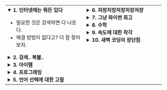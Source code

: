 <table width="100%" style="table-layout: fixed;">
  <tr>
    <td valign="top" style="width: 50%; padding-right: 10px; vertical-align: top;">

<details open>
<summary><strong>1. 인터넷에는 뭐든 있다</strong></summary>

- 필요한 것은 검색하면 다 나온다.  
- 해결 방법이 없다고? 더 잘 찾아보자.

</details>

<details>
<summary><strong>2. 검색.. 복붙..</strong></summary>

- **Ctrl + C, Ctrl + V** 활용하기 (복붙은 생명)  
- 영화 속 해킹, 개발은 **환상**  
- 현실의 개발은 **복붙과 검색**  
- 직접 해결하지 말고, 검색하기  
- 구글도 검색하면서 만들었다

</details>

<details>
<summary><strong>3. 아이템</strong></summary>

- **포션과 식량** (체력과 정신력 유지 필수)  
- **노래** (코딩할 때 분위기 메이커)

</details>

<details>
<summary><strong>4. 프로그래밍</strong></summary>

- 처음 시작하면 **C, C++ 먼저 배우기**  
- 열정이 있을 때 어려운 것을 배워야 한다

</details>

<details>
<summary><strong>5. 언어 선택에 대한 고찰</strong></summary>

- 속도 빠른 C++, 자료 많은 Java?  
- 이럴 땐 한마디: **"굳이?"**

</details>

</td>
<td valign="top" style="width: 50%; padding-left: 10px; vertical-align: top;">

<details>
<summary><strong>6. 저장저장저장저장저장</strong></summary>

- **Ctrl + S 습관화** (저장, 저장, 저장)

</details>

<details>
<summary><strong>7. 그냥 파이썬 최고</strong></summary>

- **그냥 파이썬 최고**

</details>

<details>
<summary><strong>8. 수학</strong></summary>

- 수학은 코딩의 기초, **열심히 하자**  
- 미래가 수학이다.

</details>

<details>
<summary><strong>9. 속도에 대한 착각</strong></summary>

- 컴퓨터가 느리다고?  
- 우리보다 **몇만, 몇억, 몇조...** 훨씬 빠름

</details>

<details>
<summary><strong>10. 새벽 코딩의 장단점</strong></summary>

- **장점**: 새벽이다.  
- **단점**: **진짜 새벽이다.**

</details>

</td>
  </tr>
</table>
